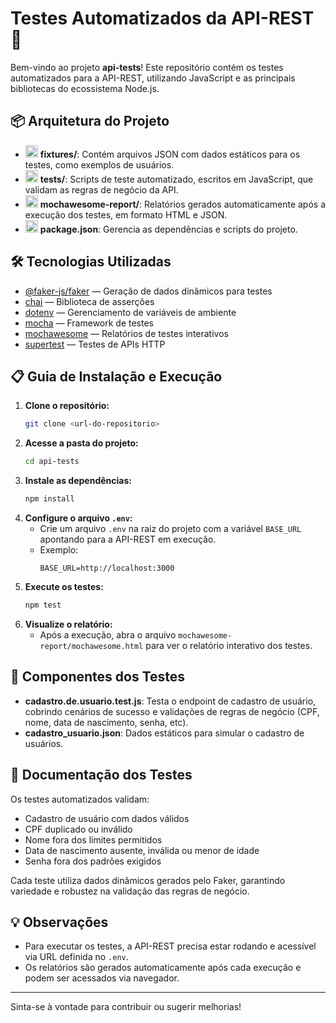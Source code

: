 # Testes Automatizados da API-REST 🚀

Bem-vindo ao projeto **api-tests**! Este repositório contém os testes automatizados para a API-REST, utilizando JavaScript e as principais bibliotecas do ecossistema Node.js.

## 📦 Arquitetura do Projeto

- <img src="https://img.icons8.com/color/48/000000/json--v1.png" width="20"/> **fixtures/**: Contém arquivos JSON com dados estáticos para os testes, como exemplos de usuários.
- <img src="https://img.icons8.com/color/48/000000/test-tube.png" width="20"/> **tests/**: Scripts de teste automatizado, escritos em JavaScript, que validam as regras de negócio da API.
- <img src="https://img.icons8.com/color/48/000000/report-file.png" width="20"/> **mochawesome-report/**: Relatórios gerados automaticamente após a execução dos testes, em formato HTML e JSON.
- <img src="https://img.icons8.com/color/48/000000/settings.png" width="20"/> **package.json**: Gerencia as dependências e scripts do projeto.

## 🛠️ Tecnologias Utilizadas

- [@faker-js/faker](https://www.npmjs.com/package/@faker-js/faker) — Geração de dados dinâmicos para testes
- [chai](https://www.chaijs.com/) — Biblioteca de asserções
- [dotenv](https://www.npmjs.com/package/dotenv) — Gerenciamento de variáveis de ambiente
- [mocha](https://mochajs.org/) — Framework de testes
- [mochawesome](https://www.npmjs.com/package/mochawesome) — Relatórios de testes interativos
- [supertest](https://www.npmjs.com/package/supertest) — Testes de APIs HTTP

## 📋 Guia de Instalação e Execução

1. **Clone o repositório:**
   ```bash
   git clone <url-do-repositorio>
   ```
2. **Acesse a pasta do projeto:**
   ```bash
   cd api-tests
   ```
3. **Instale as dependências:**
   ```bash
   npm install
   ```
4. **Configure o arquivo `.env`:**
   - Crie um arquivo `.env` na raiz do projeto com a variável `BASE_URL` apontando para a API-REST em execução.
   - Exemplo:
     ```env
     BASE_URL=http://localhost:3000
     ```
5. **Execute os testes:**
   ```bash
   npm test
   ```
6. **Visualize o relatório:**
   - Após a execução, abra o arquivo `mochawesome-report/mochawesome.html` para ver o relatório interativo dos testes.

## 🧩 Componentes dos Testes

- **cadastro.de.usuario.test.js**: Testa o endpoint de cadastro de usuário, cobrindo cenários de sucesso e validações de regras de negócio (CPF, nome, data de nascimento, senha, etc).
- **cadastro_usuario.json**: Dados estáticos para simular o cadastro de usuários.

## 📝 Documentação dos Testes

Os testes automatizados validam:
- Cadastro de usuário com dados válidos
- CPF duplicado ou inválido
- Nome fora dos limites permitidos
- Data de nascimento ausente, inválida ou menor de idade
- Senha fora dos padrões exigidos

Cada teste utiliza dados dinâmicos gerados pelo Faker, garantindo variedade e robustez na validação das regras de negócio.

## 💡 Observações
- Para executar os testes, a API-REST precisa estar rodando e acessível via URL definida no `.env`.
- Os relatórios são gerados automaticamente após cada execução e podem ser acessados via navegador.

---

Sinta-se à vontade para contribuir ou sugerir melhorias!